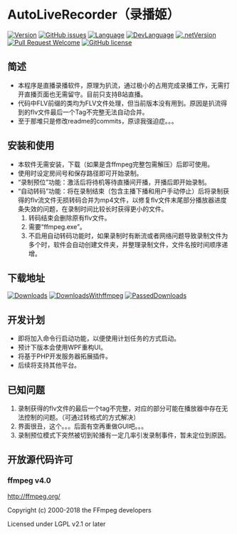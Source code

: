 ﻿# AutoLiveRecorder（录播姬）

[![Version](https://img.shields.io/github/release/LeoChen98/AutoLiveRecorder.svg?label=Version)](https://github.com/LeoChen98/AutoLiveRecorder/releases)
[![GitHub issues](https://img.shields.io/github/issues/LeoChen98/AutoLiveRecorder.svg)](https://github.com/LeoChen98/AutoLiveRecorder/issues)
[![Language](https://img.shields.io/badge/%E8%AF%AD%E8%A8%80-%E4%B8%AD%E6%96%87-brightgreen.svg)](#)
[![DevLanguage](https://img.shields.io/badge/%E5%BC%80%E5%8F%91%E8%AF%AD%E8%A8%80-C%23-brightgreen.svg)](#)
[![.netVersion](https://img.shields.io/badge/.net-3.5-brightgreen.svg)](#)
[![Pull Request Welcome](https://img.shields.io/badge/Pull%20request-welcome-brightgreen.svg)](#)
[![GitHub license](https://img.shields.io/github/license/LeoChen98/AutoLiveRecorder.svg)](https://github.com/LeoChen98/AutoLiveRecorder/blob/master/LICENSE)

## 简述
* 本程序是直播录播软件，原理为扒流，通过极小的占用完成录播工作，无需打开直播页面也无需留守。目前只支持B站直播。
* 代码中FLV前缀的类均为FLV文件处理，但当前版本没有用到。原因是扒流得到的flv文件最后一个Tag不完整无法自动合并。
* 至于那堆只是修改readme的commits，原谅我强迫症。。。

## 安装和使用
* 本软件无需安装，下载（如果是含ffmpeg完整包需解压）后即可使用。
* 使用时设定房间号和保存路径即可开始录制。
* “录制预位”功能：激活后将待机等待直播间开播，开播后即开始录制。
* “自动转码”功能：将在录制结束（包含主播下播和用户手动停止）后将录制获得的flv流文件无损转码合并为mp4文件，以修复flv文件末尾部分播放器进度条失效的问题，在录制时间比较长时获得更小的文件。
    1. 转码结束会删除原有flv文件。
    2. 需要“ffmpeg.exe”。
    3. 不启用自动转码功能时，如果录制时有断流或者网络问题导致录制文件为多个时，软件会自动创建文件夹，并整理录制文件，文件名按时间顺序递增。

## 下载地址
[![Downloads](https://img.shields.io/badge/%E4%B8%8B%E8%BD%BD%E8%BD%AF%E4%BB%B6@1.0.2.16-35K-brightgreen.svg)](http://update.zhangbudademao.com/112/AutoLiveRecorder.exe)
[![DownloadsWithffmpeg](https://img.shields.io/badge/%E4%B8%8B%E8%BD%BD%E8%BD%AF%E4%BB%B6%EF%BC%88%E5%8C%85%E5%90%ABffmpeg%EF%BC%89@1.0.2.16-19.8M-brightgreen.svg)](http://downloads.zhangbudademao.com/software/112/AutoLiveRecorder_1_0_2_16_full.zip)
[![PassedDownloads](https://img.shields.io/badge/%E8%BF%87%E5%BE%80%E7%89%88%E6%9C%AC-release-blue.svg)](https://github.com/LeoChen98/AutoLiveRecorder/releases)  

## 开发计划
* 即将加入命令行启动功能，以便使用计划任务的方式启动。
* 预计下版本会使用WPF重构UI。
* 将基于PHP开发服务器拓展插件。
* 后续将支持其他平台。

## 已知问题
1. 录制获得的flv文件的最后一个tag不完整，对应的部分可能在播放器中存在无法控制的问题。（可通过转格式的方式解决）
2. 界面很丑，这个。。。后面有空再重做GUI吧。。。
3. 录制预位模式下突然被切到轮播有一定几率引发录制事件，暂未定位到原因。

## 开放源代码许可
### ffmpeg v4.0
<http://ffmpeg.org/>

Copyright (c) 2000-2018 the FFmpeg developers

Licensed under LGPL v2.1 or later
